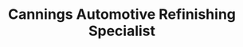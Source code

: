 ---
title: "Cannings Automotive Refinishing Specialist"
url: /cape-town/cannings-automotive-refinishing-specialist/
shop: Autowerkstatt
---